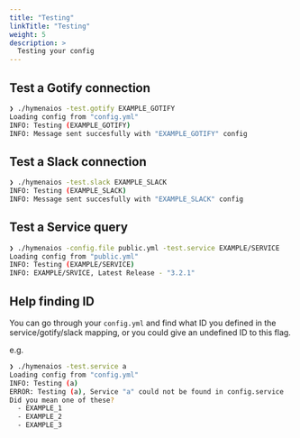 ```yaml
---
title: "Testing"
linkTitle: "Testing"
weight: 5
description: >
  Testing your config
---
```


## Test a Gotify connection
```bash
❯ ./hymenaios -test.gotify EXAMPLE_GOTIFY
Loading config from "config.yml"
INFO: Testing (EXAMPLE_GOTIFY)
INFO: Message sent succesfully with "EXAMPLE_GOTIFY" config
```

## Test a Slack connection
```bash
❯ ./hymenaios -test.slack EXAMPLE_SLACK
INFO: Testing (EXAMPLE_SLACK)
INFO: Message sent succesfully with "EXAMPLE_SLACK" config
```

## Test a Service query
```bash
❯ ./hymenaios -config.file public.yml -test.service EXAMPLE/SERVICE
Loading config from "public.yml"
INFO: Testing (EXAMPLE/SERVICE)
INFO: EXAMPLE/SRVICE, Latest Release - "3.2.1"
```

## Help finding ID
You can go through your `config.yml` and find what ID you defined in the service/gotify/slack mapping, or you could give an undefined ID to this flag.

e.g.
```bash
❯ ./hymenaios -test.service a
Loading config from "config.yml"
INFO: Testing (a)
ERROR: Testing (a), Service "a" could not be found in config.service
Did you mean one of these?
  - EXAMPLE_1
  - EXAMPLE_2
  - EXAMPLE_3
```
